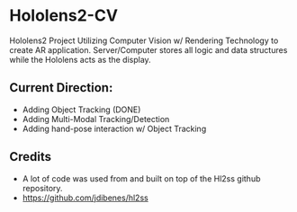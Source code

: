 # Hololens2-CV
Hololens2 Project Utilizing Computer Vision w/ Rendering Technology to create AR application.
Server/Computer stores all logic and data structures while the Hololens acts as the display.

## Current Direction:
- Adding Object Tracking (DONE)
- Adding Multi-Modal Tracking/Detection
- Adding hand-pose interaction w/ Object Tracking

## Credits
- A lot of code was used from and built on top of the Hl2ss github repository. 
- https://github.com/jdibenes/hl2ss
